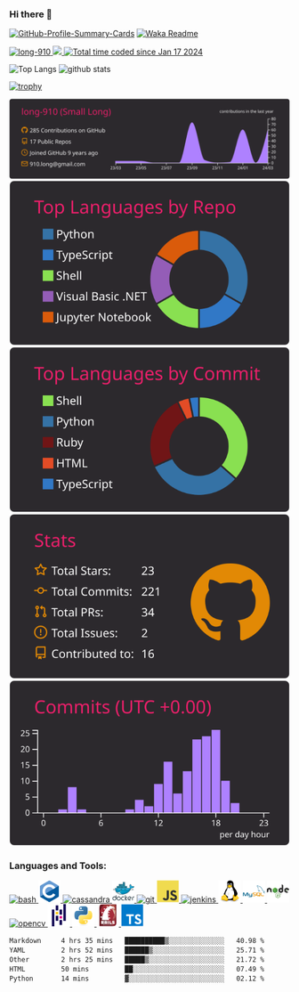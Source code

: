 ### Hi there 👋

[![GitHub-Profile-Summary-Cards](https://github.com/long-910/long-910/actions/workflows/profile-summary-cards.yml/badge.svg)](https://github.com/long-910/long-910/actions/workflows/profile-summary-cards.yml)
[![Waka Readme](https://github.com/long-910/long-910/actions/workflows/waka-readme.yml/badge.svg)](https://github.com/long-910/long-910/actions/workflows/waka-readme.yml)

<p align="left">
  <a href="https://github.com/long-910/long-910/">
    <img src="https://komarev.com/ghpvc/?username=long-910" alt="long-910" />
  </a>
  <a href="https://github.com/long-910">
    <img height="20" src="https://img.shields.io/github/followers/long-910?label=follow&logo=github&style=flat" />
  </a>
  <a href="https://wakatime.com/@018d17c5-99c7-44b8-81d4-6c1cc14c1a15"><img src="https://wakatime.com/badge/user/018d17c5-99c7-44b8-81d4-6c1cc14c1a15.svg" alt="Total time coded since Jan 17 2024" />
  </a>
</p>

<p align="left"> 
  <img alt="Top Langs" height="150px" src="https://github-readme-stats.vercel.app/api/top-langs/?username=long-910&layout=compact&count_private=true&show_icons=true&theme=onedark" />
  <img alt="github stats" height="150px" src="https://github-readme-stats.vercel.app/api?username=long-910&count_private=true&show_icons=true&show_icons=true&theme=onedark" />
</p>

[![trophy](https://github-profile-trophy.vercel.app/?username=long-910&theme=onedark&column=7)](https://github.com/ryo-ma/github-profile-trophy)

[![](https://raw.githubusercontent.com/long-910/long-910/main/profile-summary-card-output/monokai/0-profile-details.svg)](https://github.com/vn7n24fzkq/github-profile-summary-cards)
[![](https://raw.githubusercontent.com/long-910/long-910/main/profile-summary-card-output/monokai/1-repos-per-language.svg)](https://github.com/vn7n24fzkq/github-profile-summary-cards) [![](https://raw.githubusercontent.com/long-910/long-910/main/profile-summary-card-output/monokai/2-most-commit-language.svg)](https://github.com/vn7n24fzkq/github-profile-summary-cards)
[![](https://raw.githubusercontent.com/long-910/long-910/main/profile-summary-card-output/monokai/3-stats.svg)](https://github.com/vn7n24fzkq/github-profile-summary-cards) [![](https://raw.githubusercontent.com/long-910/long-910/main/profile-summary-card-output/monokai/4-productive-time.svg)](https://github.com/vn7n24fzkq/github-profile-summary-cards)

<h3 align="left">Languages and Tools:</h3>
<p align="left"> <a href="https://www.gnu.org/software/bash/" target="_blank" rel="noreferrer"> <img src="https://www.vectorlogo.zone/logos/gnu_bash/gnu_bash-icon.svg" alt="bash" width="40" height="40"/> </a> <a href="https://www.cprogramming.com/" target="_blank" rel="noreferrer"> <img src="https://raw.githubusercontent.com/devicons/devicon/master/icons/c/c-original.svg" alt="c" width="40" height="40"/> </a> <a href="https://cassandra.apache.org/" target="_blank" rel="noreferrer"> <img src="https://www.vectorlogo.zone/logos/apache_cassandra/apache_cassandra-icon.svg" alt="cassandra" width="40" height="40"/> </a> <a href="https://www.docker.com/" target="_blank" rel="noreferrer"> <img src="https://raw.githubusercontent.com/devicons/devicon/master/icons/docker/docker-original-wordmark.svg" alt="docker" width="40" height="40"/> </a> <a href="https://git-scm.com/" target="_blank" rel="noreferrer"> <img src="https://www.vectorlogo.zone/logos/git-scm/git-scm-icon.svg" alt="git" width="40" height="40"/> </a> <a href="https://developer.mozilla.org/en-US/docs/Web/JavaScript" target="_blank" rel="noreferrer"> <img src="https://raw.githubusercontent.com/devicons/devicon/master/icons/javascript/javascript-original.svg" alt="javascript" width="40" height="40"/> </a> <a href="https://www.jenkins.io" target="_blank" rel="noreferrer"> <img src="https://www.vectorlogo.zone/logos/jenkins/jenkins-icon.svg" alt="jenkins" width="40" height="40"/> </a> <a href="https://www.linux.org/" target="_blank" rel="noreferrer"> <img src="https://raw.githubusercontent.com/devicons/devicon/master/icons/linux/linux-original.svg" alt="linux" width="40" height="40"/> </a> <a href="https://www.mysql.com/" target="_blank" rel="noreferrer"> <img src="https://raw.githubusercontent.com/devicons/devicon/master/icons/mysql/mysql-original-wordmark.svg" alt="mysql" width="40" height="40"/> </a> <a href="https://nodejs.org" target="_blank" rel="noreferrer"> <img src="https://raw.githubusercontent.com/devicons/devicon/master/icons/nodejs/nodejs-original-wordmark.svg" alt="nodejs" width="40" height="40"/> </a> <a href="https://opencv.org/" target="_blank" rel="noreferrer"> <img src="https://www.vectorlogo.zone/logos/opencv/opencv-icon.svg" alt="opencv" width="40" height="40"/> </a> <a href="https://pandas.pydata.org/" target="_blank" rel="noreferrer"> <img src="https://raw.githubusercontent.com/devicons/devicon/2ae2a900d2f041da66e950e4d48052658d850630/icons/pandas/pandas-original.svg" alt="pandas" width="40" height="40"/> </a> <a href="https://www.python.org" target="_blank" rel="noreferrer"> <img src="https://raw.githubusercontent.com/devicons/devicon/master/icons/python/python-original.svg" alt="python" width="40" height="40"/> </a> <a href="https://rubyonrails.org" target="_blank" rel="noreferrer"> <img src="https://raw.githubusercontent.com/devicons/devicon/master/icons/rails/rails-original-wordmark.svg" alt="rails" width="40" height="40"/> </a> <a href="https://www.typescriptlang.org/" target="_blank" rel="noreferrer"> <img src="https://raw.githubusercontent.com/devicons/devicon/master/icons/typescript/typescript-original.svg" alt="typescript" width="40" height="40"/> </a> </p>

<!--START_SECTION:waka-->

```txt
Markdown     4 hrs 35 mins   ██████████▒░░░░░░░░░░░░░░   40.98 %
YAML         2 hrs 52 mins   ██████▒░░░░░░░░░░░░░░░░░░   25.71 %
Other        2 hrs 25 mins   █████▒░░░░░░░░░░░░░░░░░░░   21.72 %
HTML         50 mins         ██░░░░░░░░░░░░░░░░░░░░░░░   07.49 %
Python       14 mins         ▓░░░░░░░░░░░░░░░░░░░░░░░░   02.12 %
```

<!--END_SECTION:waka-->

<!--
下記を参考
https://zenn.dev/a_ichi1/articles/0411396e6b887d
-->

<!--
**long-910/long-910** is a ✨ _special_ ✨ repository because its `README.md` (this file) appears on your GitHub profile.

Here are some ideas to get you started:

- 🔭 I’m currently working on ...
- 🌱 I’m currently learning ...
- 👯 I’m looking to collaborate on ...
- 🤔 I’m looking for help with ...
- 💬 Ask me about ...
- 📫 How to reach me: ...
- 😄 Pronouns: ...
- ⚡ Fun fact: ...
-->
